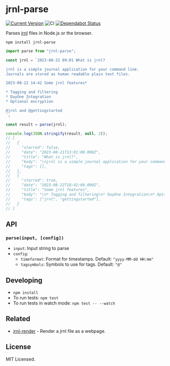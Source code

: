 # jrnl-parse

[![Current Version](https://badgen.net/npm/v/jrnl-parse)](https://www.npmjs.org/package/jrnl-parse)
![CI](https://github.com/sloria/jrnl-parse/workflows/CI/badge.svg)
[![Dependabot Status](https://api.dependabot.com/badges/status?host=github&repo=sloria/jrnl-parse)](https://dependabot.com)

Parses [jrnl](http://jrnl.sh) files in Node.js or the browser.

```
npm install jrnl-parse
```

```javascript
import parse from "jrnl-parse";

const jrnl = `2023-08-21 09:01 What is jrnl?

jrnl is a simple journal application for your command line.
Journals are stored as human readable plain text files.

2023-08-22 14:42 Some jrnl features*

* Tagging and filtering
* DayOne Integration
* Optional encryption

@jrnl and @gettingstarted
`;

const result = parse(jrnl);

console.log(JSON.stringify(result, null, 2));
// [
//   {
//     "starred": false,
//     "date": "2023-08-21T13:01:00.000Z",
//     "title": "What is jrnl?",
//     "body": "\njrnl is a simple journal application for your command line.\nJournals are stored as human readable plain text files.\n\n"
//     "tags": [],
//   },
//   {
//     "starred": true,
//     "date": "2023-08-22T18:42:00.000Z",
//     "title": "Some jrnl features",
//     "body": "\n* Tagging and filtering\n* DayOne Integration\n* Optional encryption\n"
//     "tags": ["jrnl", "gettingstarted"],
//   }
// ]
```

## API

### `parse(input, [config])`

- `input`: Input string to parse
- `config`:
  - `timeformat`: Format for timestamps. Default: `"yyyy-MM-dd HH:mm"`
  - `tagsymbols`: Symbols to use for tags. Default: `"@"`

## Developing

- `npm install`
- To run tests: `npm test`
- To run tests in watch mode: `npm test -- --watch`

## Related

- [jrnl-render](https://github.com/sloria/jrnl-render) - Render a jrnl
  file as a webpage.

## License

MIT Licensed.
